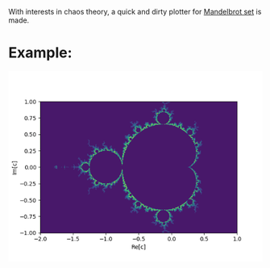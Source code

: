 With interests in chaos theory, a quick and dirty 
plotter for [Mandelbrot set](https://en.wikipedia.org/wiki/Mandelbrot_set)
is made.

# Example:

![Example colored Mandlebrot](example.png)